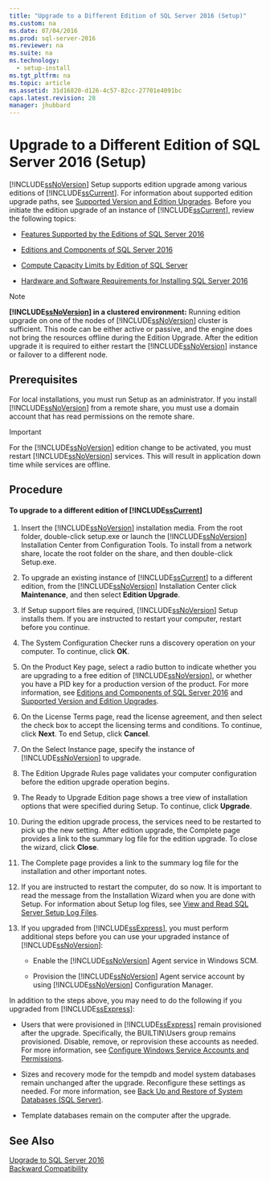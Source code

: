 ```yaml
---
title: "Upgrade to a Different Edition of SQL Server 2016 (Setup)"
ms.custom: na
ms.date: 07/04/2016
ms.prod: sql-server-2016
ms.reviewer: na
ms.suite: na
ms.technology: 
  - setup-install
ms.tgt_pltfrm: na
ms.topic: article
ms.assetid: 31d16820-d126-4c57-82cc-27701e4091bc
caps.latest.revision: 28
manager: jhubbard
---
```

# Upgrade to a Different Edition of SQL Server 2016 (Setup)
[!INCLUDE[ssNoVersion](../../Topics/TopicNameContainA/includes/ssNoVersion_md.md)] Setup supports edition upgrade among various editions of [!INCLUDE[ssCurrent](../../Topics/TopicNameContainA/includes/ssCurrent_md.md)]. For information about supported edition upgrade paths, see [Supported Version and Edition Upgrades](../../Topics/TopicNameNotContainA/Supported-Version-and-Edition-Upgrades.md). Before you initiate the edition upgrade of an instance of [!INCLUDE[ssCurrent](../../Topics/TopicNameContainA/includes/ssCurrent_md.md)], review the following topics:  
  
-   [Features Supported by the Editions of SQL Server 2016](../../Topics/TopicNameNotContainA/Features-Supported-by-the-Editions-of-SQL-Server-2016.md)  
  
-   [Editions and Components of SQL Server 2016](../../Topics/TopicNameNotContainA/Editions-and-Components-of-SQL-Server-2016.md)  
  
-   [Compute Capacity Limits by Edition of SQL Server](../../Topics/TopicNameNotContainA/Compute-Capacity-Limits-by-Edition-of-SQL-Server.md)  
  
-   [Hardware and Software Requirements for Installing SQL Server 2016](../../Topics/TopicNameNotContainA/Hardware-and-Software-Requirements-for-Installing-SQL-Server-2016.md)  
  
> [!NOTE]  
>  **[!INCLUDE[ssNoVersion](../../Topics/TopicNameContainA/includes/ssNoVersion_md.md)] in a clustered environment:** Running edition upgrade on one of the nodes of [!INCLUDE[ssNoVersion](../../Topics/TopicNameContainA/includes/ssNoVersion_md.md)] cluster is sufficient. This node can be either active or passive, and the engine does not bring the resources offline during the Edition Upgrade. After the edition upgrade it is required to either restart the [!INCLUDE[ssNoVersion](../../Topics/TopicNameContainA/includes/ssNoVersion_md.md)] instance or failover to a different node.  
  
## Prerequisites  
 For local installations, you must run Setup as an administrator. If you install [!INCLUDE[ssNoVersion](../../Topics/TopicNameContainA/includes/ssNoVersion_md.md)] from a remote share, you must use a domain account that has read permissions on the remote share.  
  
> [!IMPORTANT]  
>  For the [!INCLUDE[ssNoVersion](../../Topics/TopicNameContainA/includes/ssNoVersion_md.md)] edition change to be activated, you must restart [!INCLUDE[ssNoVersion](../../Topics/TopicNameContainA/includes/ssNoVersion_md.md)] services. This will result in application down time while services are offline.  
  
## Procedure  
  
#### To upgrade to a different edition of [!INCLUDE[ssCurrent](../../Topics/TopicNameContainA/includes/ssCurrent_md.md)]  
  
1.  Insert the [!INCLUDE[ssNoVersion](../../Topics/TopicNameContainA/includes/ssNoVersion_md.md)] installation media. From the root folder, double-click setup.exe or launch the [!INCLUDE[ssNoVersion](../../Topics/TopicNameContainA/includes/ssNoVersion_md.md)] Installation Center from Configuration Tools. To install from a network share, locate the root folder on the share, and then double-click Setup.exe.  
  
2.  To upgrade an existing instance of [!INCLUDE[ssCurrent](../../Topics/TopicNameContainA/includes/ssCurrent_md.md)] to a different edition, from the [!INCLUDE[ssNoVersion](../../Topics/TopicNameContainA/includes/ssNoVersion_md.md)] Installation Center click **Maintenance**, and then select **Edition Upgrade**.  
  
3.  If Setup support files are required, [!INCLUDE[ssNoVersion](../../Topics/TopicNameContainA/includes/ssNoVersion_md.md)] Setup installs them. If you are instructed to restart your computer, restart before you continue.  
  
4.  The System Configuration Checker runs a discovery operation on your computer. To continue, click **OK**.  
  
5.  On the Product Key page, select a radio button to indicate whether you are upgrading to a free edition of [!INCLUDE[ssNoVersion](../../Topics/TopicNameContainA/includes/ssNoVersion_md.md)], or whether you have a PID key for a production version of the product. For more information, see [Editions and Components of SQL Server 2016](../../Topics/TopicNameNotContainA/Editions-and-Components-of-SQL-Server-2016.md) and [Supported Version and Edition Upgrades](../../Topics/TopicNameNotContainA/Supported-Version-and-Edition-Upgrades.md).  
  
6.  On the License Terms page, read the license agreement, and then select the check box to accept the licensing terms and conditions. To continue, click **Next**. To end Setup, click **Cancel**.  
  
7.  On the Select Instance page, specify the instance of [!INCLUDE[ssNoVersion](../../Topics/TopicNameContainA/includes/ssNoVersion_md.md)] to upgrade.  
  
8.  The Edition Upgrade Rules page validates your computer configuration before the edition upgrade operation begins.  
  
9. The Ready to Upgrade Edition page shows a tree view of installation options that were specified during Setup. To continue, click **Upgrade**.  
  
10. During the edition upgrade process, the services need to be restarted to pick up the new setting. After edition upgrade, the Complete page provides a link to the summary log file for the edition upgrade. To close the wizard, click **Close**.  
  
11. The Complete page provides a link to the summary log file for the installation and other important notes.  
  
12. If you are instructed to restart the computer, do so now. It is important to read the message from the Installation Wizard when you are done with Setup. For information about Setup log files, see [View and Read SQL Server Setup Log Files](../../Topics/TopicNameNotContainA/View-and-Read-SQL-Server-Setup-Log-Files.md).  
  
13. If you upgraded from [!INCLUDE[ssExpress](../../Topics/TopicNameContainA/includes/ssExpress_md.md)], you must perform additional steps before you can use your upgraded instance of [!INCLUDE[ssNoVersion](../../Topics/TopicNameContainA/includes/ssNoVersion_md.md)]:  
  
    -   Enable the [!INCLUDE[ssNoVersion](../../Topics/TopicNameContainA/includes/ssNoVersion_md.md)] Agent service in Windows SCM.  
  
    -   Provision the [!INCLUDE[ssNoVersion](../../Topics/TopicNameContainA/includes/ssNoVersion_md.md)] Agent service account by using [!INCLUDE[ssNoVersion](../../Topics/TopicNameContainA/includes/ssNoVersion_md.md)] Configuration Manager.  
  
 In addition to the steps above, you may need to do the following if you upgraded from [!INCLUDE[ssExpress](../../Topics/TopicNameContainA/includes/ssExpress_md.md)]:  
  
-   Users that were provisioned in [!INCLUDE[ssExpress](../../Topics/TopicNameContainA/includes/ssExpress_md.md)] remain provisioned after the upgrade. Specifically, the BUILTIN\Users group remains provisioned. Disable, remove, or reprovision these accounts as needed. For more information, see [Configure Windows Service Accounts and Permissions](../../Topics/TopicNameNotContainA/Configure-Windows-Service-Accounts-and-Permissions.md).  
  
-   Sizes and recovery mode for the tempdb and model system databases remain unchanged after the upgrade. Reconfigure these settings as needed. For more information, see [Back Up and Restore of System Databases (SQL Server)](../../Topics/TopicNameNotContainA/Back-Up-and-Restore-of-System-Databases--SQL-Server-.md).  
  
-   Template databases remain on the computer after the upgrade.  
  
## See Also  
 [Upgrade to SQL Server 2016](../../Topics/TopicNameNotContainA/Upgrade-to-SQL-Server-2016.md)   
 [Backward Compatibility](assetId:///15d9117e-e2fa-4985-99ea-66a117c1e9fd)